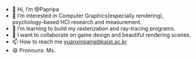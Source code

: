 - 👋 Hi, I’m @Papripa
- 👀 I’m interested in Computer Graphics(especially rendering), psychology-based HCI research and measurement.
- 🌱 I’m learning to build my rasterization and ray-tracing programs.
- 💞️ I want to collaborate on game design and beautiful rendering scenes.
- 📫 How to reach me yuanxinpang@kaist.ac.kr
- 😄 Pronouns: Ms.


<!---
Papripa/Papripa is a ✨ special ✨ repository because its `README.md` (this file) appears on your GitHub profile.
You can click the Preview link to take a look at your changes.
--->
